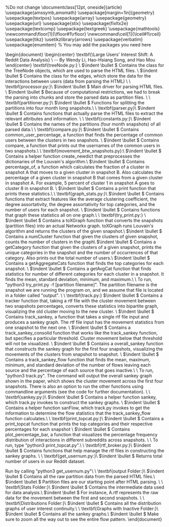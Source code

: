 %Do not change 
\documentclass[12pt, oneside]{article}
\usepackage{amssymb,amsmath}
\usepackage[margin=1in]{geometry}
\usepackage{textpos}
\usepackage{array}
\usepackage{geometry}
\usepackage{url}
\usepackage{stix}
\usepackage{fixltx2e}
\usepackage{textcomp}
\usepackage{textgreek}
\usepackage{mathtools}
\newcommand\floor[1]{\lfloor#1\rfloor}
\newcommand\ceil[1]{\lceil#1\rceil}
\usepackage{tikz}
\usetikzlibrary{arrows}
\usepackage{verbatim}
\usepackage{enumitem}
% You may add the packages you need here



\begin{document}
\begin{center}
\textbf{\Large Users' Interest Shift: A Reddit Data Analysis} \\
-- By Wendy Li, Hao-Hsiang Song, and Hao Mou
\end{center} 
\textbf{treeNode.py:} \\
$\indent \bullet           $   Contains the class for the TreeNode objects, which are used to parse the HTML files. \\
$\indent \bullet           $   Contains the class for the edges, which store the data for the interactions between users (data from parsing the HTML) \\
\\
\textbf{processor.py:}\\
$\indent \bullet           $   Main driver for parsing HTML files. \\
$\indent \bullet           $   Because of computational restrictions, we had to break the parsing into chunks and store the parsed data as partition files. \\
\\
\textbf{partitioner.py:}\\
$\indent \bullet           $   Functions for splitting the partitions into four month long snapshots.\\
\\
\textbf{parser.py}\\
$\indent \bullet           $   Contains functions that actually parse the HTML files to extract the relevant attributes and information. \\
\\
\textbf{constants.py:}\\
$\indent \bullet           $   Contains the names of the partitions (four month snapshots) of all parsed data.\\
\\
\textbf{compare.py:}\\
$\indent \bullet           $   Contains common\_user\_percentage, a function that finds the percentage of common users between the clusters in two snapshots.
\\
$\indent \bullet           $   Contains compare, a function that prints out the usernames of the common users in two snapshots.\\
\\
\textbf{movement\_btw\_snapshots.py}:\\
$\indent \bullet           $   Contains a helper function create\_newdict that preprocesses the dictionaries of the Louvain's algorithm.\\
$\indent \bullet           $   Contains percentage\_of, a function which calculates the fraction of a cluster in snapshot A that moves to a given cluster in snapshot B. Also calculates the percentage of a given cluster in snapshot B that comes from a given cluster in snapshot A. For example, 5 percent of cluster 1 in snapshot A goes to cluster 8 in snapshot B. \\
$\indent \bullet           $   Contains a print function that prints these statistics.\\
\\
\textbf{graph\_stats.py:}\\
$\indent \bullet           $   Contains functions that extract features like the average clustering coefficient, the degree assortativity, the degree assortativity for top categories, and the number of users for each snapshot. \\
$\indent \bullet           $   Contains functions that graph these statistics all on one graph.\\
\\
\textbf{try\_print.py:} \\
$\indent \bullet           $   Contains a toXGraph function that converts the snapshots (partition files) into an actual Networkx graph. toXGraph runs Louvain's algorithm and returns the clusters of the given snapshot.\\
$\indent \bullet           $   Contains a numCluster function that given the clusters of  given snapshot, counts the number of clusters in the graph\\
$\indent \bullet           $   Contains a getCategory function that given the clusters of a given snapshot, prints the unique categories in the snapshot and the number of occurrences of that category. Also prints out the total number of users.\\
$\indent \bullet           $   Contains a getAggregateCats function that finds the top categories for each snapshot.
\\
$\indent \bullet           $   Contains a getAvgCat function that finds statistics for number of different categories for each cluster in a snapshot. It finds the mean, standard deviation, minimum, and maximum.\\ \\
To run, "python3 try\_print.py -f [partition filename]". The partition filename is the snapshot we are running the program on, and we assume that file is located in a folder called "output".
\\
\\
\textbf{track.py:}
$\indent \bullet           $   Contains a tracker function that, taking a rtf file with the cluster movement between two snapshots percentages, converts these statistics into  bipartite graph, visualizing the old cluster moving to the new cluster. \\
$\indent \bullet           $   Contains track\_sankey, a function that takes a single rtf file input and produces a sankey graph. The rtf file input has the movement statistics from one snapshot to the next one. \\
$\indent \bullet           $   Contains a track\_sankey\_consolid function that works like the track\_sankey function, but specifies a particular threshold. Cluster movement below that threshold will not be visualized. \\
$\indent \bullet           $   Contains a overall\_sankey function that constructs the sankey graph for the first four snapshots, visualizing the movements of the clusters from snapshot to snapshot. \\
$\indent \bullet           $   Contains a track\_sankey\_flow function that finds the mean, maximum, minimum, and standard deviation of the number of flows leaving each source and the percentage of each source that goes inactive.\\
\\
To run, "python3 track.py". The command will output the overall sankey graph shown in the paper, which shows the cluster movement across the first four snapshots. There is also an option to run the other functions using commandline arguments (see the code for further documentation). \\
\\
\textbf{sankey.py:}\\
$\indent \bullet           $   Contains a helper function sankey, which track.py invokes to construct the sankey graphs. \\
$\indent \bullet           $   Contains a helper function sanFlow, which track.py invokes to get the information to determine the flow statistics that the track\_sankey\_flow function calculates.\\
\\
\textbf{print\_topcat.py:}\\
$\indent \bullet           $   Contains a print\_topcat function that prints the top categories and their respective percentages for each snapshot \\
$\indent \bullet           $   Contains plot\_percentage\_bar, a function that visualizes the percentage frequency distribution of  interactions in different subreddits across snapshots. \\
\\
To run, type "python3 print\_topcat.py".\\
\\
\textbf{rtf\_broker.py:}\\
$\indent \bullet           $   Contains functions that help manage the rtf files in constructing the sankey graphs. \\
\\
\textbf{get\_usernum.py:}\\
$\indent \bullet           $   Returns total number of users in our Reddit dataset.

Run by calling "python3 get\_usernum.py"\\
\\
\textbf{output Folder:}\\
$\indent \bullet           $   Contains all the raw partition data from the parsed HTML files.\\
$\indent \bullet           $   Partition files are our starting point after HTML parsing.
\\
\\
\textbf{Stats Folder:}\\
$\indent \bullet           $   Contains the intermediate data used for data analysis.\\
$\indent \bullet           $   For instance, A.rtf represents the raw data for the movement between the first and second snapshots.
\\
\\
\textbf{Distributions Folder:}\\
$\indent \bullet           $   Contains all the distribution graphs of user interest continuity.\\
\\
\textbf{Graphs with Inactive Folder:}\\
$\indent \bullet           $   Contains all the sankey graphs.\\
$\indent \bullet           $   Make sure to zoom all the way out to see the entire flow pattern.
\end{document}


